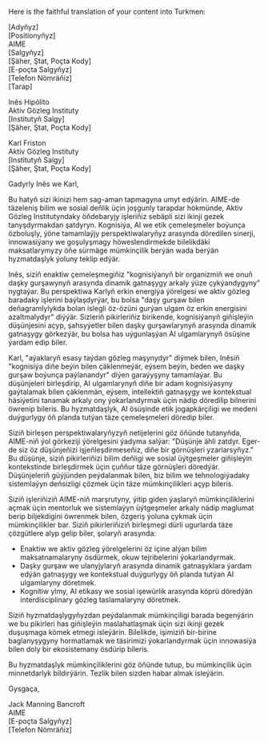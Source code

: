 Here is the faithful translation of your content into Turkmen:

[Adyňyz]  
[Positionyňyz]  
AIME  
[Salgyňyz]  
[Şäher, Ştat, Poçta Kody]  
[E-poçta Salgyňyz]  
[Telefon Nömräňiz]  
[Tarap]  

Inês Hipólito  
Aktiv Gözleg Instituty  
[Institutyň Salgy]  
[Şäher, Ştat, Poçta Kody]  

Karl Friston  
Aktiv Gözleg Instituty  
[Institutyň Salgy]  
[Şäher, Ştat, Poçta Kody]  

Gadyrly Inês we Karl,

Bu hatyň sizi ikinizi hem sag-aman tapmagyna umyt edýärin. AIME-de täzeleniş bilim we sosial deňlik üçin joşgunly tarapdar hökmünde, Aktiv Gözleg Institutyndaky öňdebaryjy işleriňiz sebäpli sizi ikinji gezek tanyşdyrmakdan şatdyryn. Kognisiýa, AI we etik çemeleşmeler boýunça özboluşly, ýöne tamamlaýjy perspektiwalaryňyz arasynda döredilen sinerji, innowasiýany we goşulyşmagy höweslendirmekde bilelikdäki maksatlarymyzy öňe sürmäge mümkinçilik berýän wada berýän hyzmatdaşlyk ýoluny teklip edýär.

Inês, siziň enaktiw çemeleşmegiňiz "kognisiýanyň bir organizmiň we onuň daşky gurşawynyň arasynda dinamik gatnaşygy arkaly ýüze çykýandygyny" nygtaýar. Bu perspektiwa Karlyň erkin energiýa ýörelgesi we aktiv gözleg baradaky işlerini baýlaşdyrýar, bu bolsa "daşy gurşaw bilen deňagramlylykda bolan islegli öz-özüni gurýan ulgam öz erkin energisini azaltmalydyr" diýýär. Sizleriň pikirleriňiz birikende, kognisiýanyň giňişleýin düşünjesini açyp, şahsyýetler bilen daşky gurşawlarynyň arasynda dinamik gatnaşygy görkezýär, bu bolsa has uýgunlaşýan AI ulgamlarynyň ösüşine ýardam edip biler.

Karl, "aýaklaryň esasy taýdan gözleg maşynydyr" diýmek bilen, Inêsiň "kognisiýa diňe beýin bilen çäklenmeýär, eýsem beýin, beden we daşky gurşaw boýunça paýlanandyr" diýen garaýyşyny tamamlaýar. Bu düşünjeleri birleşdirip, AI ulgamlarynyň diňe bir adam kognisiýasyny gaýtalamak bilen çäklenmän, eýsem, intellektiň gatnaşygy we kontekstual häsiýetini tanamak arkaly ony ýokarlandyrmak üçin nädip döredilip bilnerini öwrenip bileris. Bu hyzmatdaşlyk, AI ösüşinde etik jogapkärçiligi we medeni duýgurlygy öň planda tutýan täze çemeleşmeleri döredip biler.

Siziň birleşen perspektiwalaryňyzyň netijelerini göz öňünde tutanyňda, AIME-niň ýol görkeziji ýörelgesini ýadyma salýar: "Düşünje ähli zatdyr. Eger-de siz öz düşünjeňizi işjeňleşdirmeseňiz, diňe bir görnüşleri yzarlarsyňyz." Bu düşünje, siziň pikirleriňizi bilim deňligi we sosial üýtgeşmeler giňişleýin kontekstinde birleşdirmek üçin çuňňur täze görnüşleri döredýär. Düşünjeleriň güýjünden peýdalanmak bilen, biz bilim we tehnologiýadaky sistemlaýyn deňsizligi çözmek üçin täze mümkinçilikleri açyp bileris.

Siziň işleriňiziň AIME-niň marşrutyny, ýitip giden ýaşlaryň mümkinçiliklerini açmak üçin mentorluk we sistemlaýyn üýtgeşmeler arkaly nädip maglumat berip biljekdigini öwrenmek bilen, özgeriş ýoluna çykmak üçin mümkinçilikler bar. Siziň pikirleriňiziň birleşmegi dürli ugurlarda täze çözgütlere alyp gelip biler, şolaryň arasynda:

- Enaktiw we aktiv gözleg ýörelgelerini öz içine alýan bilim maksatnamalaryny ösdürmek, okuw tejribelerini ýokarlandyrmak.
- Daşky gurşaw we ulanyjylaryň arasynda dinamik gatnaşyklara ýardam edýän gatnaşygy we kontekstual duýgurlygy öň planda tutýan AI ulgamlaryny döretmek.
- Kognitiw ylmy, AI etikasy we sosial işewürlik arasynda köprü döredýän interdisciplinary gözleg taslamalaryny döretmek.

Siziň hyzmatdaşlygyňyzdan peýdalanmak mümkinçiligi barada begenýärin we bu pikirleri has giňişleýin maslahatlaşmak üçin sizi ikinji gezek duşuşmaga kömek etmegi isleýärin. Bilelikde, işimiziň bir-birine baglanyşygyny hormatlamak we täsirimizi ýokarlandyrmak üçin innowasiýa bilen doly bir ekosistemany ösdürip bileris.

Bu hyzmatdaşlyk mümkinçiliklerini göz öňünde tutup, bu mümkinçilik üçin minnetdarlyk bildirýärin. Tezlik bilen sizden habar almak isleýärin.

Gysgaça, 

Jack Manning Bancroft  
AIME  
[E-poçta Salgyňyz]  
[Telefon Nömräňiz]